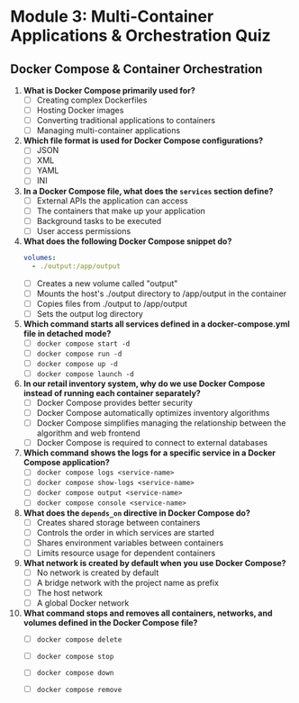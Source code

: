 # Module 3: Multi-Container Applications & Orchestration Quiz

## Docker Compose & Container Orchestration

1. **What is Docker Compose primarily used for?**
   - [ ] Creating complex Dockerfiles
   - [ ] Hosting Docker images
   - [ ] Converting traditional applications to containers
   - [ ] Managing multi-container applications

2. **Which file format is used for Docker Compose configurations?**
   - [ ] JSON
   - [ ] XML
   - [ ] YAML
   - [ ] INI

3. **In a Docker Compose file, what does the `services` section define?**
   - [ ] External APIs the application can access
   - [ ] The containers that make up your application
   - [ ] Background tasks to be executed
   - [ ] User access permissions

4. **What does the following Docker Compose snippet do?**
   ```yaml
   volumes:
     - ./output:/app/output
   ```
   - [ ] Creates a new volume called "output"
   - [ ] Mounts the host's ./output directory to /app/output in the container
   - [ ] Copies files from ./output to /app/output
   - [ ] Sets the output log directory

5. **Which command starts all services defined in a docker-compose.yml file in detached mode?**
   - [ ] `docker compose start -d`
   - [ ] `docker compose run -d`
   - [ ] `docker compose up -d`
   - [ ] `docker compose launch -d`

6. **In our retail inventory system, why do we use Docker Compose instead of running each container separately?**
   - [ ] Docker Compose provides better security
   - [ ] Docker Compose automatically optimizes inventory algorithms
   - [ ] Docker Compose simplifies managing the relationship between the algorithm and web frontend
   - [ ] Docker Compose is required to connect to external databases

7. **Which command shows the logs for a specific service in a Docker Compose application?**
   - [ ] `docker compose logs <service-name>`
   - [ ] `docker compose show-logs <service-name>`
   - [ ] `docker compose output <service-name>`
   - [ ] `docker compose console <service-name>`

8. **What does the `depends_on` directive in Docker Compose do?**
   - [ ] Creates shared storage between containers
   - [ ] Controls the order in which services are started
   - [ ] Shares environment variables between containers
   - [ ] Limits resource usage for dependent containers

9. **What network is created by default when you use Docker Compose?**
   - [ ] No network is created by default
   - [ ] A bridge network with the project name as prefix
   - [ ] The host network
   - [ ] A global Docker network

10. **What command stops and removes all containers, networks, and volumes defined in the Docker Compose file?**
    - [ ] `docker compose delete`
    - [ ] `docker compose stop`
    - [ ] `docker compose down`
    - [ ] `docker compose remove`

